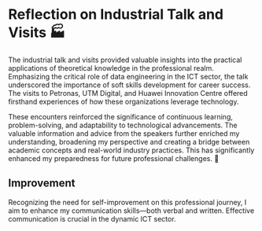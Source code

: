 # Reflection on Industrial Talk and Visits 🏭

The industrial talk and visits provided valuable insights into the practical applications of theoretical knowledge in the professional realm. Emphasizing the critical role of data engineering in the ICT sector, the talk underscored the importance of soft skills development for career success. The visits to Petronas, UTM Digital, and Huawei Innovation Centre offered firsthand experiences of how these organizations leverage technology.

These encounters reinforced the significance of continuous learning, problem-solving, and adaptability to technological advancements. The valuable information and advice from the speakers further enriched my understanding, broadening my perspective and creating a bridge between academic concepts and real-world industry practices. This has significantly enhanced my preparedness for future professional challenges. 🚀

## Improvement
Recognizing the need for self-improvement on this professional journey, I aim to enhance my communication skills—both verbal and written. Effective communication is crucial in the dynamic ICT sector.
